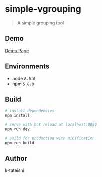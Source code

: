 # simple-vgrouping

> A simple grouping tool

## Demo

[Demo Page](https://bit.ly/2F7glLY)

## Environments

* node `8.0.0`
* npm `5.8.0`

## Build

``` bash
# install dependencies
npm install

# serve with hot reload at localhost:8080
npm run dev

# build for production with minification
npm run build
```

## Author

k-tateishi
